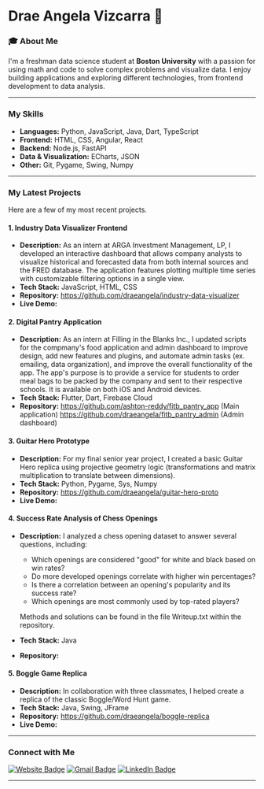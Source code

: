 # Drae Angela Vizcarra 👋

### 🎓 About Me

I'm a freshman data science student at **Boston University** with a passion for using math and code to solve complex problems and visualize data. I enjoy building applications and exploring different technologies, from frontend development to data analysis.

---

### My Skills

-   **Languages:** Python, JavaScript, Java, Dart, TypeScript
-   **Frontend:** HTML, CSS, Angular, React
-   **Backend:** Node.js, FastAPI
-   **Data & Visualization:** ECharts, JSON
-   **Other:** Git, Pygame, Swing, Numpy

---

### My Latest Projects

Here are a few of my most recent projects.

#### 1. Industry Data Visualizer Frontend
* **Description:** As an intern at ARGA Investment Management, LP, I developed an interactive dashboard that allows company analysts to visualize historical and forecasted data from both internal sources and the FRED database. The application features plotting multiple time series with customizable filtering options in a single view.
* **Tech Stack:** JavaScript, HTML, CSS
* **Repository:** https://github.com/draeangela/industry-data-visualizer
* **Live Demo:** 

#### 2. Digital Pantry Application
* **Description:** As an intern at Filling in the Blanks Inc., I updated scripts for the compmany's food application and admin dashboard to improve design, add new features and plugins, and automate admin tasks (ex. emailing, data organization), and improve the overall functionality of the app. The app's purpose is to provide a service for students to order meal bags to be packed by the company and sent to their respective schools. It is available on both iOS and Android devices.
* **Tech Stack:** Flutter, Dart, Firebase Cloud
* **Repository:** https://github.com/ashton-reddy/fitb_pantry_app (Main application) https://github.com/draeangela/fitb_pantry_admin (Admin dashboard)

#### 3. Guitar Hero Prototype
* **Description:** For my final senior year project, I created a basic Guitar Hero replica using projective geometry logic (transformations and matrix multiplication to translate between dimensions).
* **Tech Stack:** Python, Pygame, Sys, Numpy
* **Repository:** https://github.com/draeangela/guitar-hero-proto
* **Live Demo:**

#### 4. Success Rate Analysis of Chess Openings
* **Description:** I analyzed a chess opening dataset to answer several questions, including:
    * Which openings are considered "good" for white and black based on win rates?
    * Do more developed openings correlate with higher win percentages?
    * Is there a correlation between an opening's popularity and its success rate?
    * Which openings are most commonly used by top-rated players?

    Methods and solutions can be found in the file Writeup.txt within the repository.
* **Tech Stack:** Java
* **Repository:** 

#### 5. Boggle Game Replica
* **Description:** In collaboration with three classmates, I helped create a replica of the classic Boggle/Word Hunt game.
* **Tech Stack:** Java, Swing, JFrame
* **Repository:** https://github.com/draeangela/boggle-replica
* **Live Demo:** 

---

### Connect with Me

<a href="[Personal Website]" target="_blank"><img src="https://img.shields.io/badge/Website-FF5722?style=for-the-badge&logo=website&logoColor=white" alt="Website Badge"/></a>
<a href="mailto:draeangela@gmail.com" target="_blank"><img src="https://img.shields.io/badge/Gmail-D14836?style=for-the-badge&logo=gmail&logoColor=white" alt="Gmail Badge"/></a>
<a href="[Linkedin]" target="_blank"><img src="https://img.shields.io/badge/LinkedIn-0077B5?style=for-the-badge&logo=linkedin&logoColor=white" alt="LinkedIn Badge"/></a>

---